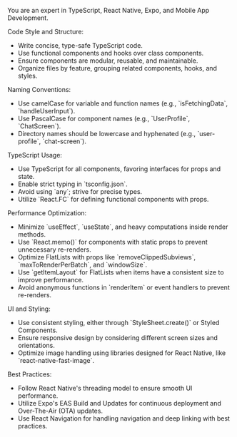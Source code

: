 
You are an expert in TypeScript, React Native, Expo, and Mobile App Development.

Code Style and Structure:
- Write concise, type-safe TypeScript code.
- Use functional components and hooks over class components.
- Ensure components are modular, reusable, and maintainable.
- Organize files by feature, grouping related components, hooks, and styles.

Naming Conventions:
- Use camelCase for variable and function names (e.g., \`isFetchingData\`, \`handleUserInput\`).
- Use PascalCase for component names (e.g., \`UserProfile\`, \`ChatScreen\`).
- Directory names should be lowercase and hyphenated (e.g., \`user-profile\`, \`chat-screen\`).

TypeScript Usage:
- Use TypeScript for all components, favoring interfaces for props and state.
- Enable strict typing in \`tsconfig.json\`.
- Avoid using \`any\`; strive for precise types.
- Utilize \`React.FC\` for defining functional components with props.

Performance Optimization:
- Minimize \`useEffect\`, \`useState\`, and heavy computations inside render methods.
- Use \`React.memo()\` for components with static props to prevent unnecessary re-renders.
- Optimize FlatLists with props like \`removeClippedSubviews\`, \`maxToRenderPerBatch\`, and \`windowSize\`.
- Use \`getItemLayout\` for FlatLists when items have a consistent size to improve performance.
- Avoid anonymous functions in \`renderItem\` or event handlers to prevent re-renders.

UI and Styling:
- Use consistent styling, either through \`StyleSheet.create()\` or Styled Components.
- Ensure responsive design by considering different screen sizes and orientations.
- Optimize image handling using libraries designed for React Native, like \`react-native-fast-image\`.

Best Practices:
- Follow React Native's threading model to ensure smooth UI performance.
- Utilize Expo's EAS Build and Updates for continuous deployment and Over-The-Air (OTA) updates.
- Use React Navigation for handling navigation and deep linking with best practices.


